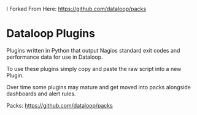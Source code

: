 I Forked From Here: https://github.com/dataloop/packs 

# Dataloop Plugins

Plugins written in Python that output Nagios standard exit codes and performance data for use in Dataloop.

To use these plugins simply copy and paste the raw script into a new Plugin.

Over time some plugins may mature and get moved into packs alongside dashboards and alert rules.

Packs: https://github.com/dataloop/packs
